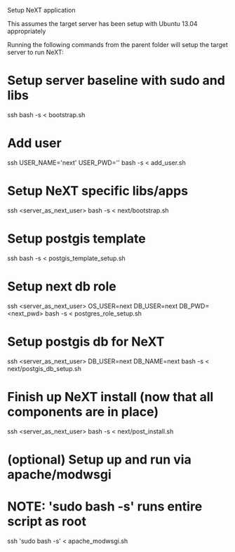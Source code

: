 Setup NeXT application

This assumes the target server has been setup with Ubuntu 13.04 appropriately

Running the following commands from the parent folder will setup the target
server to run NeXT:

# Setup server baseline with sudo and libs
ssh <server> bash -s < bootstrap.sh

# Add user
ssh <server> USER_NAME='next' USER_PWD='<pwd>' bash -s < add_user.sh

# Setup NeXT specific libs/apps
ssh <server_as_next_user> bash -s < next/bootstrap.sh

# Setup postgis template
ssh <server> bash -s < postgis_template_setup.sh

# Setup next db role
ssh <server_as_next_user> OS_USER=next DB_USER=next DB_PWD=<next_pwd> bash -s < postgres_role_setup.sh

# Setup postgis db for NeXT
ssh <server_as_next_user> DB_USER=next DB_NAME=next bash -s < next/postgis_db_setup.sh

# Finish up NeXT install (now that all components are in place)
ssh <server_as_next_user> bash -s < next/post_install.sh

# (optional) Setup up and run via apache/modwsgi
# NOTE:  'sudo bash -s' runs entire script as root
ssh <server> 'sudo bash -s' < apache_modwsgi.sh
